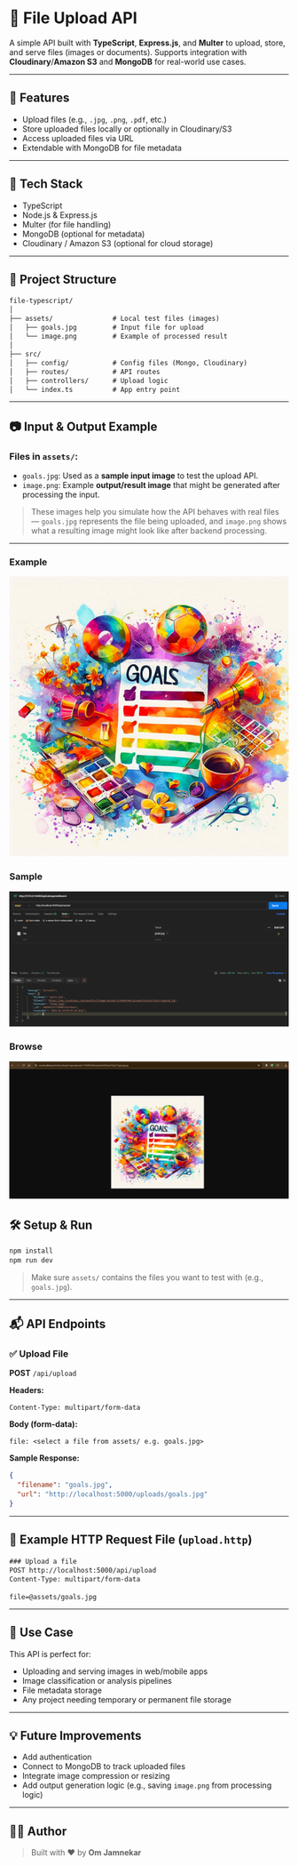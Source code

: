 # 📁 File Upload API

A simple API built with **TypeScript**, **Express.js**, and **Multer** to upload, store, and serve files (images or documents). Supports integration with **Cloudinary**/**Amazon S3** and **MongoDB** for real-world use cases.

---

## 🔧 Features

- Upload files (e.g., `.jpg`, `.png`, `.pdf`, etc.)
- Store uploaded files locally or optionally in Cloudinary/S3
- Access uploaded files via URL
- Extendable with MongoDB for file metadata

---

## 🚀 Tech Stack

- TypeScript
- Node.js & Express.js
- Multer (for file handling)
- MongoDB (optional for metadata)
- Cloudinary / Amazon S3 (optional for cloud storage)

---

## 📂 Project Structure

```
file-typescript/
│
├── assets/               # Local test files (images)
│   ├── goals.jpg         # Input file for upload
│   └── image.png         # Example of processed result
│
├── src/
│   ├── config/           # Config files (Mongo, Cloudinary)
│   ├── routes/           # API routes
│   ├── controllers/      # Upload logic
│   └── index.ts          # App entry point
```

---

## 📷 Input & Output Example

### Files in `assets/`:

- `goals.jpg`: Used as a **sample input image** to test the upload API.
- `image.png`: Example **output/result image** that might be generated after processing the input.

> These images help you simulate how the API behaves with real files — `goals.jpg` represents the file being uploaded, and `image.png` shows what a resulting image might look like after backend processing.

---

### Example
![goal image](./assets/goals.jpg)

### Sample
![result](./assets/image3.png)

### Browse
![result](./assets/image.png)

## 🛠️ Setup & Run

```bash
npm install
npm run dev
```

> Make sure `assets/` contains the files you want to test with (e.g., `goals.jpg`).

---

## 📬 API Endpoints

### ✅ Upload File

**POST** `/api/upload`

**Headers:**
```
Content-Type: multipart/form-data
```

**Body (form-data):**
```
file: <select a file from assets/ e.g. goals.jpg>
```

**Sample Response:**
```json
{
  "filename": "goals.jpg",
  "url": "http://localhost:5000/uploads/goals.jpg"
}
```

---

## 📂 Example HTTP Request File (`upload.http`)

```http
### Upload a file
POST http://localhost:5000/api/upload
Content-Type: multipart/form-data

file=@assets/goals.jpg
```

---

## 📌 Use Case

This API is perfect for:

- Uploading and serving images in web/mobile apps
- Image classification or analysis pipelines
- File metadata storage
- Any project needing temporary or permanent file storage

---

## 💡 Future Improvements

- Add authentication
- Connect to MongoDB to track uploaded files
- Integrate image compression or resizing
- Add output generation logic (e.g., saving `image.png` from processing logic)

---

## 👨‍💻 Author

> Built with ❤️ by **Om Jamnekar**